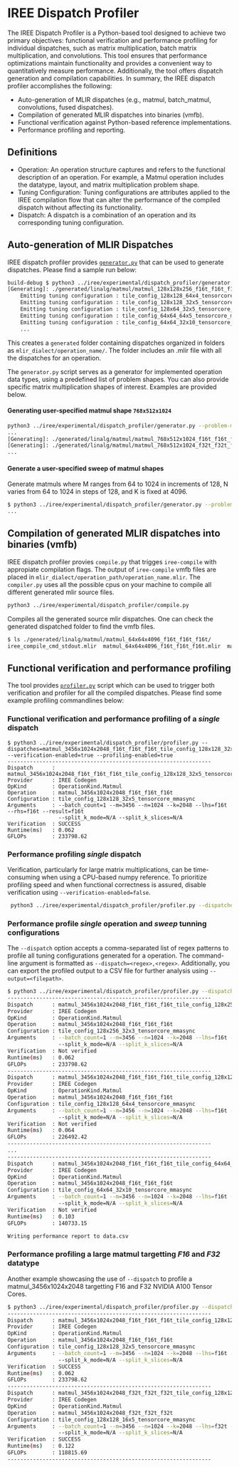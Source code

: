 # IREE Dispatch Profiler

The IREE Dispatch Profiler is a Python-based tool designed to achieve two primary objectives: functional verification and performance profiling for individual dispatches, such as matrix multiplication, batch matrix multiplication, and convolutions. This tool ensures that performance optimizations maintain functionality and provides a convenient way to quantitatively measure performance. Additionally, the tool offers dispatch generation and compilation capabilities. In summary, the IREE dispatch profiler accomplishes the following:

- Auto-generation of MLIR dispatches (e.g., matmul, batch_matmul, convolutions, fused dispatches).
- Compilation of generated MLIR dispatches into binaries (vmfb).
- Functional verification against Python-based reference implementations.
- Performance profiling and reporting.

## Definitions

- Operation: An operation structure captures and refers to the functional description of an operation. For example, a Matmul operation includes the datatype, layout, and matrix multiplication problem shape.
- Tuning Configuration: Tuning configurations are attributes applied to the IREE compilation flow that can alter the performance of the compiled dispatch without affecting its functionality.
- Dispatch: A dispatch is a combination of an operation and its corresponding tuning configuration.

## Auto-generation of MLIR Dispatches

IREE dispatch profiler provides [`generator.py`](generator.py) that can be used to generate dispatches. Please find a sample run below:

```bash
build-debug $ python3 ../iree/experimental/dispatch_profiler/generator.py 
[Generating]: ./generated/linalg/matmul/matmul_128x128x256_f16t_f16t_f16t/matmul_128x128x256_f16t_f16t_f16t.mlir
    Emitting tuning configuration : tile_config_128x128_64x4_tensorcore_mmasync
    Emitting tuning configuration : tile_config_128x128_32x5_tensorcore_mmasync
    Emitting tuning configuration : tile_config_128x64_32x5_tensorcore_mmasync
    Emitting tuning configuration : tile_config_64x64_64x5_tensorcore_mmasync
    Emitting tuning configuration : tile_config_64x64_32x10_tensorcore_mmasync
    ...
```

This creates a `generated` folder containing dispatches organized in folders as `mlir_dialect/operation_name/`. The folder includes an .mlir file with all the dispatches for an operation.

The `generator.py` script serves as a generator for implemented operation data types, using a predefined list of problem shapes. You can also provide specific matrix multiplication shapes of interest. Examples are provided below.

#### Generating user-specified matmul shape `768x512x1024`

```bash
python3 ../iree/experimental/dispatch_profiler/generator.py --problem-m=768 --problem-n=512 --problem-k=1024
...
[Generating]: ./generated/linalg/matmul/matmul_768x512x1024_f16t_f16t_f16t/matmul_768x512x1024_f16t_f16t_f16t.mlir
[Generating]: ./generated/linalg/matmul/matmul_768x512x1024_f32t_f32t_f32t/matmul_768x512x1024_f32t_f32t_f32t.mlir
...
```

#### Generate a user-specified sweep of matmul shapes

Generate matmuls where M ranges from 64 to 1024 in increments of 128, N varies from 64 to 1024 in steps of 128, and K is fixed at 4096.

```bash
$ python3 ../iree/experimental/dispatch_profiler/generator.py --problem-m=64:1024:128 --problem-n=64:1024:128 --problem-k=4096
...
```

## Compilation of generated MLIR dispatches into binaries (vmfb)

IREE dispatch profiler provies `compile.py` that trigges `iree-compile` with appropiate compilation flags. The output of `iree-compile` vmfb files are placed in `mlir_dialect/operation_path/operation_name.mlir`. The `compiler.py` uses all the possible cpus on your machine to compile all different generated mlir source files.

```bash
python3 ../iree/experimental/dispatch_profiler/compile.py
```

Compiles all the generated source mlir dispatches. One can check the generated dispatched folder to find the vmfb files.

```bash
$ ls ./generated/linalg/matmul/matmul_64x64x4096_f16t_f16t_f16t/
iree_compile_cmd_stdout.mlir  matmul_64x64x4096_f16t_f16t_f16t.mlir  matmul_64x64x4096_f16t_f16t_f16t_profile.vmfb  matmul_64x64x4096_f16t_f16t_f16t_verify.vmfb
```

## Functional verification and performance profiling

The tool provides [`profiler.py`](profiler.py) script which can be used to trigger both verification and profiler for all the compiled dispatches. Please find some example profiling commandlines below:

### Functional verification and performance profiling of a _single_ dispatch

```
$ python3 ../iree/experimental/dispatch_profiler/profiler.py --dispatches=matmul_3456x1024x2048_f16t_f16t_f16t_tile_config_128x128_32x5_tensorcore_mmasync --verification-enabled=true --profiling-enabled=true
---------------------------------------------------------------- 
Dispatch      : matmul_3456x1024x2048_f16t_f16t_f16t_tile_config_128x128_32x5_tensorcore_mmasync
Provider      : IREE Codegen
OpKind        : OperationKind.Matmul
Operation     : matmul_3456x1024x2048_f16t_f16t_f16t
Configuration : tile_config_128x128_32x5_tensorcore_mmasync
Arguments     : --batch_count=1 --m=3456 --n=1024 --k=2048 --lhs=f16t --rhs=f16t --result=f16t
                --split_k_mode=N/A --split_k_slices=N/A
Verification  : SUCCESS
Runtime(ms)   : 0.062
GFLOPs        : 233798.62
```

### Performance profiling _single_ dispatch

Verification, particularly for large matrix multiplications, can be time-consuming when using a CPU-based numpy reference. To prioritize profiling speed and when functional correctness is assured, disable verification using `--verification-enabled=false`.

```bash
 python3 ../iree/experimental/dispatch_profiler/profiler.py --dispatches=matmul_3456x1024x2048_f16t_f16t_f16t_tile_config_128x128_32x5_tensorcore_mmasync --verification-enabled=false --profiling-enabled=true
```

### Performance profile _single_ operation and _sweep_ tunning configurations

The `--dispatch` option accepts a comma-separated list of regex patterns to profile all tuning configurations generated for a operation. The command-line argument is formatted as `--dispatch=<regex>,<regex>`. Additionally, you can export the profiled output to a CSV file for further analysis using `--output=<filepath>`.

```bash
$ python3 ../iree/experimental/dispatch_profiler/profiler.py --dispatches=matmul_3456x1024x2048_f16t_f16t_f16t_*_tensorcore_mmasync --verification-enabled=false --profiling-enabled=true --output=data.csv
---------------------------------------------------------------- 
Dispatch      : matmul_3456x1024x2048_f16t_f16t_f16t_tile_config_128x256_32x3_tensorcore_mmasync
Provider      : IREE Codegen
OpKind        : OperationKind.Matmul
Operation     : matmul_3456x1024x2048_f16t_f16t_f16t
Configuration : tile_config_128x256_32x3_tensorcore_mmasync
Arguments     : --batch_count=1 --m=3456 --n=1024 --k=2048 --lhs=f16t --rhs=f16t --result=f16t
                --split_k_mode=N/A --split_k_slices=N/A
Verification  : Not verified
Runtime(ms)   : 0.062
GFLOPs        : 233798.62
---------------------------------------------------------------- 
Dispatch      : matmul_3456x1024x2048_f16t_f16t_f16t_tile_config_128x128_64x4_tensorcore_mmasync
Provider      : IREE Codegen
OpKind        : OperationKind.Matmul
Operation     : matmul_3456x1024x2048_f16t_f16t_f16t
Configuration : tile_config_128x128_64x4_tensorcore_mmasync
Arguments     : --batch_count=1 --m=3456 --n=1024 --k=2048 --lhs=f16t --rhs=f16t --result=f16t
                --split_k_mode=N/A --split_k_slices=N/A
Verification  : Not verified
Runtime(ms)   : 0.064
GFLOPs        : 226492.42
---------------------------------------------------------------- 
...
----------------------------------------------------------------
Dispatch      : matmul_3456x1024x2048_f16t_f16t_f16t_tile_config_64x64_32x10_tensorcore_mmasync
Provider      : IREE Codegen
OpKind        : OperationKind.Matmul
Operation     : matmul_3456x1024x2048_f16t_f16t_f16t
Configuration : tile_config_64x64_32x10_tensorcore_mmasync
Arguments     : --batch_count=1 --m=3456 --n=1024 --k=2048 --lhs=f16t --rhs=f16t --result=f16t
                --split_k_mode=N/A --split_k_slices=N/A
Verification  : Not verified
Runtime(ms)   : 0.103
GFLOPs        : 140733.15

Writing performance report to data.csv

```

### Performance profiling a large matmul targetting _F16_ and _F32_ datatype

Another example showcasing the use of `--dispatch` to profile a matmul_3456x1024x2048 targetting F16 and F32 NVIDIA A100 Tensor Cores.

```bash
$ python3 ../iree/experimental/dispatch_profiler/profiler.py --dispatches=matmul_3456x1024x2048_f16t_f16t_f16t_tile_config_128x128_32x5_tensorcore_mmasync,matmul_3456x1024x2048_f32t_f32t_f32t_tile_config_128x128_16x5_tensorcore_mmasync 
---------------------------------------------------------------- 
Dispatch      : matmul_3456x1024x2048_f16t_f16t_f16t_tile_config_128x128_32x5_tensorcore_mmasync
Provider      : IREE Codegen
OpKind        : OperationKind.Matmul
Operation     : matmul_3456x1024x2048_f16t_f16t_f16t
Configuration : tile_config_128x128_32x5_tensorcore_mmasync
Arguments     : --batch_count=1 --m=3456 --n=1024 --k=2048 --lhs=f16t --rhs=f16t --result=f16t
                --split_k_mode=N/A --split_k_slices=N/A
Verification  : SUCCESS
Runtime(ms)   : 0.062
GFLOPs        : 233798.62
---------------------------------------------------------------- 
Dispatch      : matmul_3456x1024x2048_f32t_f32t_f32t_tile_config_128x128_16x5_tensorcore_mmasync
Provider      : IREE Codegen
OpKind        : OperationKind.Matmul
Operation     : matmul_3456x1024x2048_f32t_f32t_f32t
Configuration : tile_config_128x128_16x5_tensorcore_mmasync
Arguments     : --batch_count=1 --m=3456 --n=1024 --k=2048 --lhs=f32t --rhs=f32t --result=f32t
                --split_k_mode=N/A --split_k_slices=N/A
Verification  : SUCCESS
Runtime(ms)   : 0.122
GFLOPs        : 118815.69
----------------------------------------------------------------
```
